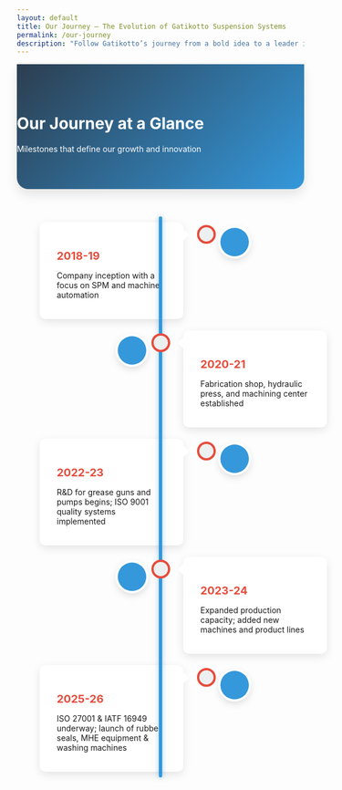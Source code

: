 ```yaml
---
layout: default
title: Our Journey – The Evolution of Gatikotto Suspension Systems
permalink: /our-journey
description: "Follow Gatikotto’s journey from a bold idea to a leader in precision suspension products—driven by innovation, performance, and a passion for control."
---
```

  <style>
       :root{--primary-color:#2c3e50;--secondary-color:#3498db;--accent-color:#e74c3c;--light-color:#ecf0f1}.timeline-header{background:linear-gradient(135deg,var(--primary-color),var(--secondary-color));color:#fff;padding:3rem 0;margin-bottom:3rem;border-radius:0 0 20px 20px;box-shadow:0 10px 20px rgba(0,0,0,.1)}.timeline{position:relative;max-width:1200px;margin:0 auto}.timeline::after{content:'';position:absolute;width:6px;background-color:var(--secondary-color);top:0;bottom:0;left:50%;margin-left:-3px;border-radius:10px;box-shadow:0 0 10px rgba(52,152,219,.5)}.timeline-container{padding:10px 40px;position:relative;background-color:inherit;width:50%}.timeline-container::after{content:'';position:absolute;width:25px;height:25px;right:-17px;background-color:var(--light-color);border:4px solid var(--accent-color);top:15px;border-radius:50%;z-index:1}.left::before,.right::before{content:" ";height:0;position:absolute;top:22px;width:0;z-index:1}.left{left:0}.right{left:50%}.left::before{right:30px;border:solid #fff;border-width:10px 0 10px 10px;border-color:transparent transparent transparent #fff}.right::before{left:30px;border:solid #fff;border-width:10px 10px 10px 0;border-color:transparent #fff transparent transparent}.right::after{left:-16px}.timeline-content{padding:20px 30px;background-color:#fff;position:relative;border-radius:10px;box-shadow:0 5px 15px rgba(0,0,0,.1);transition:transform .3s,box-shadow .3s}.timeline-content:hover{transform:translateY(-5px);box-shadow:0 10px 25px rgba(0,0,0,.15)}.timeline-year{font-weight:700;color:var(--accent-color);margin-bottom:10px;font-size:1.2rem}.timeline-icon{position:absolute;top:20px;font-size:1.5rem;color:#fff;background:var(--secondary-color);width:50px;height:50px;border-radius:50%;display:flex;align-items:center;justify-content:center;box-shadow:0 0 0 4px #fff,0 5px 15px rgba(0,0,0,.2)}.left .timeline-icon{right:-75px}.right .timeline-icon{left:-75px}@media screen and (max-width:768px){.timeline::after{left:31px}.timeline-container{width:100%;padding-left:70px;padding-right:25px}.timeline-container::before{left:60px;border:solid #fff;border-width:10px 10px 10px 0;border-color:transparent #fff transparent transparent}.left::after,.right::after{left:15px}.right{left:0}.left .timeline-icon,.right .timeline-icon{left:15px;right:auto}}
    </style>


<!-- Header Section -->
<div class="timeline-header text-center">
    <div class="container"><h1 class="display-4 fw-bold mb-3">Our Journey at a Glance</h1><p class="lead">Milestones that define our growth and innovation</p></div>
</div>
<!-- Timeline Section -->
<div class="container py-5">
   <div class="timeline">
            <!-- 2018-19 -->
            <div class="timeline-container left">
                <div class="timeline-content">
                    <h3 class="timeline-year">2018-19</h3>
                    <p>Company inception with a focus on SPM and machine automation</p>
                </div>
                <div class="timeline-icon"><i class="fas fa-rocket"></i></div>
            </div>
            <!-- 2020-21 -->
            <div class="timeline-container right">
                <div class="timeline-content">
                    <h3 class="timeline-year">2020-21</h3>
                    <p>Fabrication shop, hydraulic press, and machining center established</p>
                </div>
                <div class="timeline-icon"><i class="fas fa-industry"></i></div>
            </div>
            <!-- 2022-23 -->
            <div class="timeline-container left">
                <div class="timeline-content">
                    <h3 class="timeline-year">2022-23</h3>
                    <p>R&D for grease guns and pumps begins; ISO 9001 quality systems implemented</p>
                </div>
                <div class="timeline-icon"><i class="fas fa-flask"></i></div>
            </div>
            <!-- 2023-24 -->
            <div class="timeline-container right">
                <div class="timeline-content">
                    <h3 class="timeline-year">2023-24</h3>
                    <p>Expanded production capacity; added new machines and product lines</p>
                </div>
                <div class="timeline-icon"><i class="fas fa-expand"></i></div>
            </div>
            <!-- 2025-26 -->
            <div class="timeline-container left">
                <div class="timeline-content">
                    <h3 class="timeline-year">2025-26</h3>
                    <p>ISO 27001 & IATF 16949 underway; launch of rubber seals, MHE equipment & washing machines</p>
                </div>
                <div class="timeline-icon"><i class="fas fa-chart-line"></i></div>
            </div>
        </div>
    </div>
